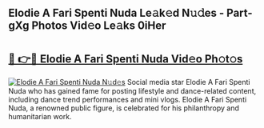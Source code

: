 ## Elodie A Fari Spenti Nuda Le𝚊k𝚎d N𝚞𝚍es - Part-gXg Photos Vid𝚎o Le𝚊ks 0iHer

# <h2><a href="http://fbbxhz.evod.top/?m=Elodie+A+Fari+Spenti+Nuda">🔗 👉🔴 Elodie A Fari Spenti Nuda Vid𝚎o Ph𝚘t𝚘s</a></h2>

[![Elodie A Fari Spenti Nuda N𝚞d𝚎s](https://i.imgur.com/8V9OHl7.gif)](http://fbbxhz.evod.top/?m=Elodie+A+Fari+Spenti+Nuda)
Social media star Elodie A Fari Spenti Nuda who has gained fame for posting lifestyle and dance-related content, including dance trend performances and mini vlogs. Elodie A Fari Spenti Nuda, a renowned public figure, is celebrated for his philanthropy and humanitarian work. 
